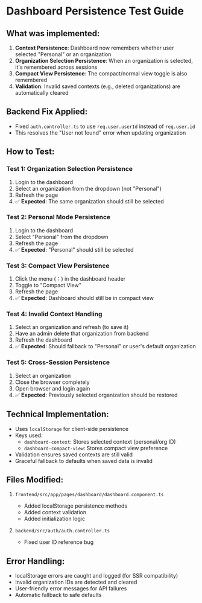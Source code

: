 # Dashboard Persistence Test Guide

## What was implemented:

1. **Context Persistence**: Dashboard now remembers whether user selected "Personal" or an organization
2. **Organization Selection Persistence**: When an organization is selected, it's remembered across sessions
3. **Compact View Persistence**: The compact/normal view toggle is also remembered
4. **Validation**: Invalid saved contexts (e.g., deleted organizations) are automatically cleared

## Backend Fix Applied:

- Fixed `auth.controller.ts` to use `req.user.userId` instead of `req.user.id` 
- This resolves the "User not found" error when updating organization

## How to Test:

### Test 1: Organization Selection Persistence
1. Login to the dashboard
2. Select an organization from the dropdown (not "Personal")
3. Refresh the page
4. ✅ **Expected**: The same organization should still be selected

### Test 2: Personal Mode Persistence  
1. Login to the dashboard
2. Select "Personal" from the dropdown
3. Refresh the page
4. ✅ **Expected**: "Personal" should still be selected

### Test 3: Compact View Persistence
1. Click the menu (⋮) in the dashboard header
2. Toggle to "Compact View"
3. Refresh the page
4. ✅ **Expected**: Dashboard should still be in compact view

### Test 4: Invalid Context Handling
1. Select an organization and refresh (to save it)
2. Have an admin delete that organization from backend
3. Refresh the dashboard
4. ✅ **Expected**: Should fallback to "Personal" or user's default organization

### Test 5: Cross-Session Persistence
1. Select an organization
2. Close the browser completely
3. Open browser and login again
4. ✅ **Expected**: Previously selected organization should be restored

## Technical Implementation:

- Uses `localStorage` for client-side persistence
- Keys used:
  - `dashboard-context`: Stores selected context (personal/org ID)
  - `dashboard-compact-view`: Stores compact view preference
- Validation ensures saved contexts are still valid
- Graceful fallback to defaults when saved data is invalid

## Files Modified:

1. `frontend/src/app/pages/dashboard/dashboard.component.ts`
   - Added localStorage persistence methods
   - Added context validation
   - Added initialization logic

2. `backend/src/auth/auth.controller.ts`
   - Fixed user ID reference bug

## Error Handling:

- localStorage errors are caught and logged (for SSR compatibility)
- Invalid organization IDs are detected and cleared
- User-friendly error messages for API failures
- Automatic fallback to safe defaults